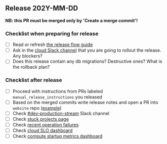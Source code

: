 ## Release 202Y-MM-DD

**NB: this PR must be merged only by 'Create a merge commit'!**

### Checklist when preparing for release
- [ ] Read or refresh [the release flow guide](https://github.com/neondatabase/cloud/wiki/Release:-general-flow)
- [ ] Ask in the [cloud Slack channel](https://neondb.slack.com/archives/C033A2WE6BZ) that you are going to rollout the release. Any blockers?
- [ ] Does this release contain any db migrations? Destructive ones? What is the rollback plan?

<!-- List everything that should be done **before** release, any issues / setting changes / etc -->

### Checklist after release
- [ ] Proceed with instructions from PRs labeled `manual_release_instructions` you released
- [ ] Based on the merged commits write release notes and open a PR into `website` repo ([example](https://github.com/neondatabase/website/pull/219/files))
- [ ] Check [#dev-production-stream](https://neondb.slack.com/archives/C03F5SM1N02) Slack channel
- [ ] Check [stuck projects page](https://console.neon.tech/admin/projects?sort=last_active&order=desc&stuck=true)
- [ ] Check [recent operation failures](https://console.neon.tech/admin/operations?action=create_timeline%2Cstart_compute%2Cstop_compute%2Csuspend_compute%2Capply_config%2Cdelete_timeline%2Cdelete_tenant%2Ccreate_branch%2Ccheck_availability&sort=updated_at&order=desc&had_retries=some)
- [ ] Check [cloud SLO dashboard](https://neonprod.grafana.net/d/_oWcBMJ7k/cloud-slos?orgId=1)
- [ ] Check [compute startup metrics dashboard](https://neonprod.grafana.net/d/5OkYJEmVz/compute-startup-time)

<!-- List everything that should be done **after** release, any admin UI configuration / Grafana dashboard / alert changes / setting changes / etc -->
